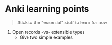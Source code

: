 # Anki learning points

> Stick to the "essential" stuff to learn for now

1. Open records -vs- extensible types
    - Give two simple examples
